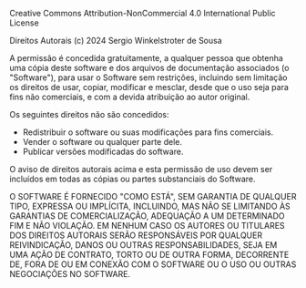 Creative Commons Attribution-NonCommercial 4.0 International Public License

Direitos Autorais (c) 2024 Sergio Winkelstroter de Sousa

A permissão é concedida gratuitamente, a qualquer pessoa que obtenha uma cópia
deste software e dos arquivos de documentação associados (o "Software"), para usar
o Software sem restrições, incluindo sem limitação os direitos de usar,
copiar, modificar e mesclar, desde que o uso seja para fins não comerciais,
e com a devida atribuição ao autor original.

Os seguintes direitos não são concedidos:

- Redistribuir o software ou suas modificações para fins comerciais.
- Vender o software ou qualquer parte dele.
- Publicar versões modificadas do software.

O aviso de direitos autorais acima e esta permissão de uso devem ser incluídos em
todas as cópias ou partes substanciais do Software.

O SOFTWARE É FORNECIDO "COMO ESTÁ", SEM GARANTIA DE QUALQUER TIPO, EXPRESSA OU
IMPLÍCITA, INCLUINDO, MAS NÃO SE LIMITANDO ÀS GARANTIAS DE COMERCIALIZAÇÃO,
ADEQUAÇÃO A UM DETERMINADO FIM E NÃO VIOLAÇÃO. EM NENHUM CASO OS
AUTORES OU TITULARES DOS DIREITOS AUTORAIS SERÃO RESPONSÁVEIS POR QUALQUER REIVINDICAÇÃO,
DANOS OU OUTRAS RESPONSABILIDADES, SEJA EM UMA AÇÃO DE CONTRATO, TORTO OU DE OUTRA FORMA,
DECORRENTE DE, FORA DE OU EM CONEXÃO COM O SOFTWARE OU O USO OU OUTRAS
NEGOCIAÇÕES NO SOFTWARE.
